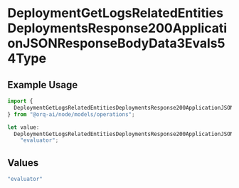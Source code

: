 # DeploymentGetLogsRelatedEntitiesDeploymentsResponse200ApplicationJSONResponseBodyData3Evals54Type

## Example Usage

```typescript
import {
  DeploymentGetLogsRelatedEntitiesDeploymentsResponse200ApplicationJSONResponseBodyData3Evals54Type,
} from "@orq-ai/node/models/operations";

let value:
  DeploymentGetLogsRelatedEntitiesDeploymentsResponse200ApplicationJSONResponseBodyData3Evals54Type =
    "evaluator";
```

## Values

```typescript
"evaluator"
```